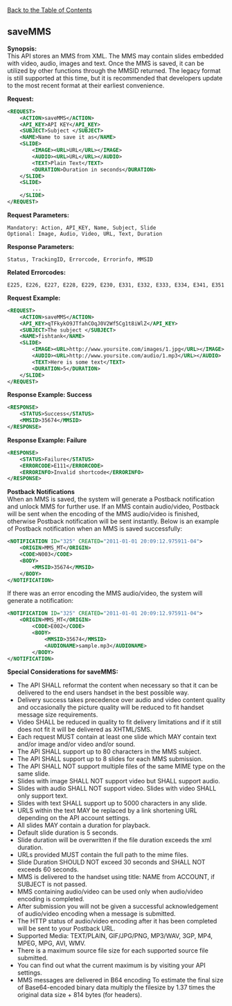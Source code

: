 [Back to the Table of Contents](/1.3/README.md)

## saveMMS

__Synopsis:__  
This API stores an MMS from XML. The MMS may contain slides embedded with video, audio, images and text. Once the MMS is saved, it can be utilized by other functions through the MMSID returned. The legacy format is still supported at this time, but it is recommended that developers update to the most recent format at their earliest convenience.

__Request:__
```xml
<REQUEST>
    <ACTION>saveMMS</ACTION>
    <API_KEY>API KEY</API_KEY>
    <SUBJECT>Subject </SUBJECT>
    <NAME>Name to save it as</NAME>
    <SLIDE>
        <IMAGE><URL>URL</URL></IMAGE>
        <AUDIO><URL>URL</URL></AUDIO>
        <TEXT>Plain Text</TEXT>
        <DURATION>Duration in seconds</DURATION>
    </SLIDE>
    <SLIDE>
        ...
    </SLIDE>
</REQUEST>
```

__Request Parameters:__

    Mandatory: Action, API_KEY, Name, Subject, Slide
    Optional: Image, Audio, Video, URL, Text, Duration

__Response Parameters:__

    Status, TrackingID, Errorcode, Errorinfo, MMSID

__Related Errorcodes:__

    E225, E226, E227, E228, E229, E230, E331, E332, E333, E334, E341, E351

__Request Example:__
```xml
<REQUEST>
    <ACTION>saveMMS</ACTION>
    <API_KEY>qTFkykO9JTfahCOqJ0V2Wf5Cg1t8iWlZ</API_KEY>
    <SUBJECT>The subject </SUBJECT>
    <NAME>fishtank</NAME>
    <SLIDE>
        <IMAGE><URL>http://www.yoursite.com/images/1.jpg</URL></IMAGE>
        <AUDIO><URL>http://www.yoursite.com/audio/1.mp3</URL></AUDIO>
        <TEXT>Here is some text</TEXT>
        <DURATION>5</DURATION>
    </SLIDE>
</REQUEST>
```

__Response Example: Success__
```xml
<RESPONSE>
    <STATUS>Success</STATUS>
    <MMSID>35674</MMSID>
</RESPONSE>
```

__Response Example: Failure__
```xml
<RESPONSE>
    <STATUS>Failure</STATUS>
    <ERRORCODE>E111</ERRORCODE>
    <ERRORINFO>Invalid shortcode</ERRORINFO>
</RESPONSE>
```

__Postback Notifications__  
When an MMS is saved, the system will generate a Postback notification and unlock MMS for further use. If an MMS contain audio/video, Postback will be sent when the encoding of the MMS audio/video is finished, otherwise Postback notification will be sent instantly. Below is an example of Postback notification when an MMS is saved successfully:

```xml
<NOTIFICATION ID="325" CREATED="2011-01-01 20:09:12.975911-04">
    <ORIGIN>MMS_MT</ORIGIN>
    <CODE>N003</CODE>
    <BODY>
        <MMSID>35674</MMSID>
    </BODY>
</NOTIFICATION>
```

If there was an error encoding the MMS audio/video, the system will generate a notification:
```xml
<NOTIFICATION ID="325" CREATED="2011-01-01 20:09:12.975911-04">
    <ORIGIN>MMS_MT</ORIGIN>
        <CODE>E002</CODE>
        <BODY>
            <MMSID>35674</MMSID>
            <AUDIONAME>sample.mp3</AUDIONAME>
        </BODY>
</NOTIFICATION>
```

__Special Considerations for saveMMS:__  
* The API SHALL reformat the content when necessary so that it can be delivered to the end users handset in the best 
possible way.
* Delivery success takes precedence over audio and video content quality and occasionally the picture quality
will be reduced to fit handset message size requirements.
* Video SHALL be reduced in quality to fit delivery limitations and if it still does not fit it will be delivered as XHTML/SMS.
* Each request MUST contain at least one slide which MAY contain text and/or image and/or video and/or sound.
* The API SHALL support up to 80 characters in the MMS subject.
* The API SHALL support up to 8 slides for each MMS submission.
* The API SHALL NOT support multiple files of the same MIME type on the same slide.
* Slides with image SHALL NOT support video but SHALL support audio.
* Slides with audio SHALL NOT support video. Slides with video SHALL only support text.
* Slides with text SHALL support up to 5000 characters in any slide.
* URLS within the text MAY be replaced by a link shortening URL depending on the API account settings.
* All slides MAY contain a duration for playback.
* Default slide duration is 5 seconds.
* Slide duration will be overwritten if the file duration exceeds the xml duration.
* URLs provided MUST contain the full path to the mime files.
* Slide Duration SHOULD NOT exceed 30 seconds and SHALL NOT exceeds 60 seconds.
* MMS is delivered to the handset using title: NAME from ACCOUNT, if SUBJECT is not passed.
* MMS containing audio/video can be used only when audio/video encoding is completed.
* After submission you will not be given a successful acknowledgement of audio/video encoding when a message is submitted.
* The HTTP status of audio/video encoding after it has been completed will be sent to your Postback URL.
* Supported Media: TEXT/PLAIN, GIF/JPG/PNG, MP3/WAV, 3GP, MP4, MPEG, MPG, AVI, WMV.
* There is a maximum source file size for each supported source file submitted.
* You can find out what the current maximum is by visiting your API settings.
* MMS messages are delivered in B64 encoding To estimate the final size of Base64-encoded binary data multiply the filesize by 1.37 times the original data size + 814 bytes (for headers). 
